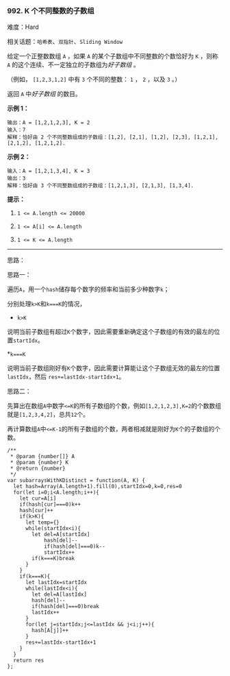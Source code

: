 ### 992. K 个不同整数的子数组

难度：Hard

相关话题：`哈希表`、`双指针`、`Sliding Window`

给定一个正整数数组  `A` ，如果  `A` 的某个子数组中不同整数的个数恰好为  `K` ，则称  `A`  的这个连续、不一定独立的子数组为*好子数组* 。



（例如， `[1,2,3,1,2]`  中有 `3` 个不同的整数： `1` ， `2` ，以及 `3` 。）



返回 `A` 中*好子数组* 的数目。







**示例 1：** 



```
输出：A = [1,2,1,2,3], K = 2
输入：7
解释：恰好由 2 个不同整数组成的子数组：[1,2], [2,1], [1,2], [2,3], [1,2,1], [2,1,2], [1,2,1,2].
```


**示例 2：** 



```
输入：A = [1,2,1,3,4], K = 3
输出：3
解释：恰好由 3 个不同整数组成的子数组：[1,2,1,3], [2,1,3], [1,3,4].
```






**提示：** 




1.  `1 <= A.length <= 20000` 

2.  `1 <= A[i] <= A.length` 

3.  `1 <= K <= A.length` 






-----

思路：

思路一：

遍历`A`，用一个`hash`储存每个数字的频率和当前多少种数字`k`；

分别处理`k>K`和`k===K`的情况，

* `k>K`

说明当前子数组有超过`K`个数字，因此需要重新确定这个子数组的有效的最左的位置`startIdx`。

*`k===K`

说明当前子数组刚好有`K`个数字，因此需要计算能让这个子数组无效的最左的位置`lastIdx`，然后 `res+=lastIdx-startIdx+1`。

思路二：

先算出在数组`A`中数字`<=K`的所有子数组的个数，例如`[1,2,1,2,3],K=2`的个数数组就是`[1,2,3,4,2]`，总共`12`个。

再计算数组`A`中`<=K-1`的所有子数组的个数，两者相减就是刚好为`K`个的子数组的个数。


```
/**
 * @param {number[]} A
 * @param {number} K
 * @return {number}
 */
var subarraysWithKDistinct = function(A, K) {
  let hash=Array(A.length+1).fill(0),startIdx=0,k=0,res=0
  for(let i=0;i<A.length;i++){
    let cur=A[i]
    if(hash[cur]===0)k++
    hash[cur]++
    if(k>K){
      let temp={}
      while(startIdx<i){
        let del=A[startIdx]
		    hash[del]--
		    if(hash[del]===0)k--
		    startIdx++
        if(k===K)break
      }
    }
    if(k===K){
      let lastIdx=startIdx
      while(lastIdx<i){
        let del=A[lastIdx]
        hash[del]--
        if(hash[del]===0)break
        lastIdx++
      }
      for(let j=startIdx;j<=lastIdx && j<i;j++){
        hash[A[j]]++
      }
      res+=lastIdx-startIdx+1
    }
  }
  return res
};
```

